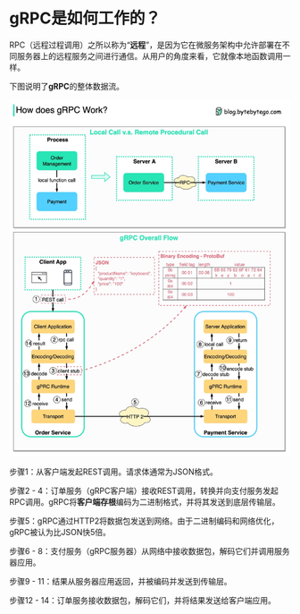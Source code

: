 # gRPC是如何工作的？


RPC（远程过程调用）之所以称为“**远程**”，是因为它在微服务架构中允许部署在不同服务器上的远程服务之间进行通信。从用户的角度来看，它就像本地函数调用一样。

下图说明了**gRPC**的整体数据流。

<p> <img src="../images/grpc.jpg"> </p>

步骤1：从客户端发起REST调用。请求体通常为JSON格式。

步骤2 - 4：订单服务（gRPC客户端）接收REST调用，转换并向支付服务发起RPC调用。gRPC将**客户端存根**编码为二进制格式，并将其发送到底层传输层。

步骤5：gRPC通过HTTP2将数据包发送到网络。由于二进制编码和网络优化，gRPC被认为比JSON快5倍。

步骤6 - 8：支付服务（gRPC服务器）从网络中接收数据包，解码它们并调用服务器应用。

步骤9 - 11：结果从服务器应用返回，并被编码并发送到传输层。

步骤12 - 14：订单服务接收数据包，解码它们，并将结果发送给客户端应用。